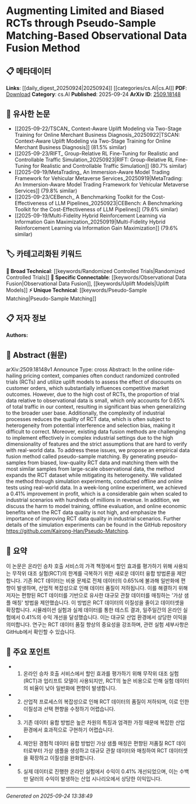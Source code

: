 <!-- KEYWORD_LINKING_METADATA:
{
  "processed_timestamp": "2025-09-24T13:38:49.293172",
  "vocabulary_version": "1.0",
  "selected_keywords": [
    "Pseudo-Sample Matching",
    "Randomized Controlled Trials",
    "Observational Data Fusion",
    "Uplift Models"
  ],
  "rejected_keywords": [],
  "similarity_scores": {
    "Pseudo-Sample Matching": 0.78,
    "Randomized Controlled Trials": 0.72,
    "Observational Data Fusion": 0.75,
    "Uplift Models": 0.73
  },
  "extraction_method": "AI_prompt_based",
  "budget_applied": true,
  "candidates_json": {
    "candidates": [
      {
        "surface": "Pseudo-Sample Matching",
        "canonical": "Pseudo-Sample Matching",
        "aliases": [
          "Pseudo Sample Matching",
          "PSM"
        ],
        "category": "unique_technical",
        "rationale": "This method is central to the paper's contribution and offers a novel approach to data fusion, enhancing connectivity with related data fusion techniques.",
        "novelty_score": 0.85,
        "connectivity_score": 0.67,
        "specificity_score": 0.88,
        "link_intent_score": 0.78
      },
      {
        "surface": "Randomized Controlled Trials",
        "canonical": "Randomized Controlled Trials",
        "aliases": [
          "RCTs"
        ],
        "category": "broad_technical",
        "rationale": "RCTs are a fundamental concept in the paper and are widely used in experimental design, providing a strong link to related studies in experimental methodologies.",
        "novelty_score": 0.45,
        "connectivity_score": 0.92,
        "specificity_score": 0.65,
        "link_intent_score": 0.72
      },
      {
        "surface": "Observational Data Fusion",
        "canonical": "Observational Data Fusion",
        "aliases": [
          "Data Fusion",
          "Observational Data Integration"
        ],
        "category": "specific_connectable",
        "rationale": "This concept is key to the paper's methodology, linking to broader data integration and fusion techniques in industrial applications.",
        "novelty_score": 0.68,
        "connectivity_score": 0.79,
        "specificity_score": 0.72,
        "link_intent_score": 0.75
      },
      {
        "surface": "Uplift Models",
        "canonical": "Uplift Models",
        "aliases": [
          "Uplift Modeling"
        ],
        "category": "specific_connectable",
        "rationale": "Uplift models are crucial for assessing treatment effects, providing a connection to predictive modeling techniques in marketing and economics.",
        "novelty_score": 0.55,
        "connectivity_score": 0.84,
        "specificity_score": 0.7,
        "link_intent_score": 0.73
      }
    ],
    "ban_list_suggestions": [
      "method",
      "experiment",
      "performance",
      "data quality",
      "improvement"
    ]
  },
  "decisions": [
    {
      "candidate_surface": "Pseudo-Sample Matching",
      "resolved_canonical": "Pseudo-Sample Matching",
      "decision": "linked",
      "scores": {
        "novelty": 0.85,
        "connectivity": 0.67,
        "specificity": 0.88,
        "link_intent": 0.78
      }
    },
    {
      "candidate_surface": "Randomized Controlled Trials",
      "resolved_canonical": "Randomized Controlled Trials",
      "decision": "linked",
      "scores": {
        "novelty": 0.45,
        "connectivity": 0.92,
        "specificity": 0.65,
        "link_intent": 0.72
      }
    },
    {
      "candidate_surface": "Observational Data Fusion",
      "resolved_canonical": "Observational Data Fusion",
      "decision": "linked",
      "scores": {
        "novelty": 0.68,
        "connectivity": 0.79,
        "specificity": 0.72,
        "link_intent": 0.75
      }
    },
    {
      "candidate_surface": "Uplift Models",
      "resolved_canonical": "Uplift Models",
      "decision": "linked",
      "scores": {
        "novelty": 0.55,
        "connectivity": 0.84,
        "specificity": 0.7,
        "link_intent": 0.73
      }
    }
  ]
}
-->

# Augmenting Limited and Biased RCTs through Pseudo-Sample Matching-Based Observational Data Fusion Method

## 📋 메타데이터

**Links**: [[daily_digest_20250924|20250924]] [[categories/cs.AI|cs.AI]]
**PDF**: [Download](https://arxiv.org/pdf/2509.18148.pdf)
**Category**: cs.AI
**Published**: 2025-09-24
**ArXiv ID**: [2509.18148](https://arxiv.org/abs/2509.18148)

## 🔗 유사한 논문
- [[2025-09-22/TSCAN_ Context-Aware Uplift Modeling via Two-Stage Training for Online Merchant Business Diagnosis_20250922|TSCAN: Context-Aware Uplift Modeling via Two-Stage Training for Online Merchant Business Diagnosis]] (81.5% similar)
- [[2025-09-23/RIFT_ Group-Relative RL Fine-Tuning for Realistic and Controllable Traffic Simulation_20250923|RIFT: Group-Relative RL Fine-Tuning for Realistic and Controllable Traffic Simulation]] (80.7% similar)
- [[2025-09-19/MetaTrading_ An Immersion-Aware Model Trading Framework for Vehicular Metaverse Services_20250919|MetaTrading: An Immersion-Aware Model Trading Framework for Vehicular Metaverse Services]] (79.8% similar)
- [[2025-09-23/CEBench_ A Benchmarking Toolkit for the Cost-Effectiveness of LLM Pipelines_20250923|CEBench: A Benchmarking Toolkit for the Cost-Effectiveness of LLM Pipelines]] (79.6% similar)
- [[2025-09-19/Multi-Fidelity Hybrid Reinforcement Learning via Information Gain Maximization_20250919|Multi-Fidelity Hybrid Reinforcement Learning via Information Gain Maximization]] (79.6% similar)

## 🏷️ 카테고리화된 키워드
**🧠 Broad Technical**: [[keywords/Randomized Controlled Trials|Randomized Controlled Trials]]
**🔗 Specific Connectable**: [[keywords/Observational Data Fusion|Observational Data Fusion]], [[keywords/Uplift Models|Uplift Models]]
**⚡ Unique Technical**: [[keywords/Pseudo-Sample Matching|Pseudo-Sample Matching]]

## 📋 저자 정보

**Authors:** 

## 📄 Abstract (원문)

arXiv:2509.18148v1 Announce Type: cross 
Abstract: In the online ride-hailing pricing context, companies often conduct randomized controlled trials (RCTs) and utilize uplift models to assess the effect of discounts on customer orders, which substantially influences competitive market outcomes. However, due to the high cost of RCTs, the proportion of trial data relative to observational data is small, which only accounts for 0.65\% of total traffic in our context, resulting in significant bias when generalizing to the broader user base. Additionally, the complexity of industrial processes reduces the quality of RCT data, which is often subject to heterogeneity from potential interference and selection bias, making it difficult to correct. Moreover, existing data fusion methods are challenging to implement effectively in complex industrial settings due to the high dimensionality of features and the strict assumptions that are hard to verify with real-world data. To address these issues, we propose an empirical data fusion method called pseudo-sample matching. By generating pseudo-samples from biased, low-quality RCT data and matching them with the most similar samples from large-scale observational data, the method expands the RCT dataset while mitigating its heterogeneity. We validated the method through simulation experiments, conducted offline and online tests using real-world data. In a week-long online experiment, we achieved a 0.41\% improvement in profit, which is a considerable gain when scaled to industrial scenarios with hundreds of millions in revenue. In addition, we discuss the harm to model training, offline evaluation, and online economic benefits when the RCT data quality is not high, and emphasize the importance of improving RCT data quality in industrial scenarios. Further details of the simulation experiments can be found in the GitHub repository https://github.com/Kairong-Han/Pseudo-Matching.

## 📝 요약

이 논문은 온라인 승차 호출 서비스의 가격 책정에서 할인 효과를 평가하기 위해 사용되는 무작위 대조 실험(RCT)의 한계를 극복하기 위한 새로운 데이터 융합 방법론을 제안합니다. 기존 RCT 데이터는 비용 문제로 전체 데이터의 0.65%에 불과해 일반화에 편향이 발생하며, 산업적 복잡성으로 인해 데이터 품질이 저하됩니다. 이를 해결하기 위해 저자는 편향된 RCT 데이터를 기반으로 유사한 대규모 관찰 데이터를 매칭하는 '가상 샘플 매칭' 방법을 제안했습니다. 이 방법은 RCT 데이터의 이질성을 줄이고 데이터셋을 확장합니다. 시뮬레이션 실험과 실제 데이터를 통한 테스트 결과, 일주일간의 온라인 실험에서 0.41%의 수익 개선을 달성했습니다. 이는 대규모 산업 환경에서 상당한 이익을 의미합니다. 연구는 RCT 데이터 품질 향상의 중요성을 강조하며, 관련 실험 세부사항은 GitHub에서 확인할 수 있습니다.

## 🎯 주요 포인트

- 1. 온라인 승차 호출 서비스에서 할인 효과를 평가하기 위해 무작위 대조 실험(RCT)과 업리프트 모델이 사용되지만, RCT의 높은 비용으로 인해 실험 데이터의 비율이 낮아 일반화에 편향이 발생합니다.
- 2. 산업적 프로세스의 복잡성으로 인해 RCT 데이터의 품질이 저하되며, 이로 인한 이질성과 선택 편향을 수정하기 어렵습니다.
- 3. 기존 데이터 융합 방법은 높은 차원의 특징과 엄격한 가정 때문에 복잡한 산업 환경에서 효과적으로 구현하기 어렵습니다.
- 4. 제안된 경험적 데이터 융합 방법인 가상 샘플 매칭은 편향된 저품질 RCT 데이터로부터 가상 샘플을 생성하고 대규모 관찰 데이터와 매칭하여 RCT 데이터셋을 확장하고 이질성을 완화합니다.
- 5. 실제 데이터로 진행한 온라인 실험에서 수익이 0.41% 개선되었으며, 이는 수백만 달러의 수익이 발생하는 산업 시나리오에서 상당한 이익입니다.


---

*Generated on 2025-09-24 13:38:49*